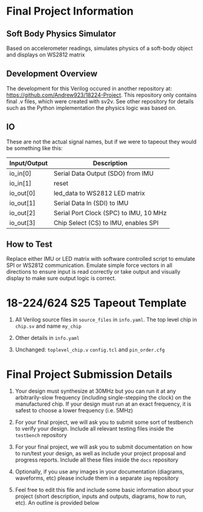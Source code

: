 # Final Project Information

## Soft Body Physics Simulator

Based on accelerometer readings, simulates physics of a soft-body object and displays on WS2812 matrix

## Development Overview

The development for this Verilog occured in another repository at: https://github.com/Andrew923/18224-Project.
This repository only contains final .v files, which were created with sv2v. See other repository for details
such as the Python implementation the physics logic was based on.

## IO

These are not the actual signal names, but if we were to tapeout they would be something like this:

| Input/Output	| Description|																
|-------------|--------------------------------------------------|
| io_in[0]    | Serial Data Output (SDO) from IMU                |
| io_in[1]    | reset                                            |
| io_out[0]   | led_data to WS2812 LED matrix                    |
| io_out[1]   | Serial Data In (SDI) to IMU                      |
| io_out[2]   | Serial Port Clock (SPC) to IMU, 10 MHz           |
| io_out[3]   | Chip Select (CS) to IMU, enables SPI             |

## How to Test

Replace either IMU or LED matrix with software controlled script to
emulate SPI or WS2812 communication. Emulate simple force vectors in
all directions to ensure input is read correctly or take output and
visually display to make sure output logic is correct.

# 18-224/624 S25 Tapeout Template

1. All Verilog source files in `source_files` in `info.yaml`. The top level chip in `chip.sv` and name `my_chip`


2. Other details in `info.yaml`

3. Unchanged: `toplevel_chip.v`  `config.tcl` and `pin_order.cfg`

 # Final Project Submission Details 
  
1. Your design must synthesize at 30MHz but you can run it at any arbitrarily-slow frequency (including single-stepping the clock) on the manufactured chip. If your design must run at an exact frequency, it is safest to choose a lower frequency (i.e. 5MHz)

  
2. For your final project, we will ask you to submit some sort of testbench to verify your design. Include all relevant testing files inside the `testbench` repository


3. For your final project, we will ask you to submit documentation on how to run/test your design, as well as include your project proposal and progress reports. Include all these files inside the `docs` repository

  
4. Optionally, if you use any images in your documentation (diagrams, waveforms, etc) please include them in a separate `img` repository

5. Feel free to edit this file and include some basic information about your project (short description, inputs and outputs, diagrams, how to run, etc). An outline is provided below
